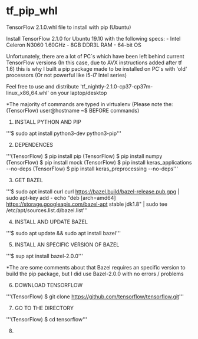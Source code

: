 # tf_pip_whl
TensorFlow 2.1.0.whl file to install with pip (Ubuntu)

Install TensorFlow 2.1.0 for Ubuntu 19.10 with the following specs:
    - Intel Celeron N3060 1.60GHz 
    - 8GB DDR3L RAM
    - 64-bit OS

Unfortunately, there are a lot of PC´s which have been left behind current TensorFlow versions (In this case, due to AVX instructions added after tf 1.6) this is why I built a pip package made to be installed on PC´s with 'old' processors (Or not powerful like i5-i7 Intel series)

Feel free to use and distribute 'tf_nightly-2.1.0-cp37-cp37m-linux_x86_64.whl' on your laptop/desktop

*The majority of commands are typed in virtualenv (Please note the: (TensorFlow) user@hostname ~$ BEFORE commands)

1. INSTALL PYTHON AND PIP

'''$ sudo apt install python3-dev python3-pip'''

2. DEPENDENCES

'''(TensorFlow) $ pip install pip
(TensorFlow) $ pip install numpy
(TensorFlow) $ pip install mock
(TensorFlow) $ pip install keras_applications --no-deps
(TensorFlow) $ pip install keras_preprocessing --no-deps'''

3. GET BAZEL

'''$ sudo apt install curl
curl https://bazel.build/bazel-release.pub.gpg | sudo apt-key add - echo "deb [arch=amd64] https://storage.googleapis.com/bazel-apt stable jdk1.8" | sudo tee /etc/apt/sources.list.d/bazel.list'''

4. INSTALL AND UPDATE BAZEL

'''$ sudo apt update && sudo apt install bazel'''

5. INSTALL AN SPECIFIC VERSION OF BAZEL

'''$ sup apt install bazel-2.0.0'''

*The are some comments about that Bazel requires an specific version to build the pip package, but I did use Bazel-2.0.0 with no errors / problems

6. DOWNLOAD TENSORFLOW 

'''(TensorFlow) $ git clone https://github.com/tensorflow/tensorflow.git'''

7. GO TO THE DIRECTORY

'''(TensorFlow) $ cd tensorflow'''

8. 

